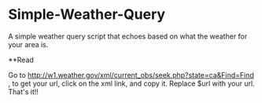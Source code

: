 Simple-Weather-Query
====================

A simple weather query script that echoes based on what the weather for your area is.

**Read

Go to http://w1.weather.gov/xml/current_obs/seek.php?state=ca&Find=Find ,
to get your url, click on the xml link, and copy it. Replace $url with your url. That's it!!
